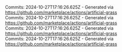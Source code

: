Commits: 2024-10-27T17:16:26.625Z - Generated via https://github.com/marketplace/actions/artificial-grass
<br>
Commits: 2024-10-27T17:16:26.625Z - Generated via https://github.com/marketplace/actions/artificial-grass
<br>
Commits: 2024-10-27T17:16:26.625Z - Generated via https://github.com/marketplace/actions/artificial-grass
<br>
Commits: 2024-10-27T17:16:26.625Z - Generated via https://github.com/marketplace/actions/artificial-grass
<br>
